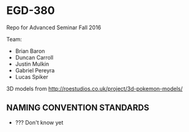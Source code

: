 # EGD-380
Repo for Advanced Seminar Fall 2016

Team:
* Brian Baron
* Duncan Carroll
* Justin Mulkin
* Gabriel Pereyra
* Lucas Spiker

3D models from
http://roestudios.co.uk/project/3d-pokemon-models/

## NAMING CONVENTION STANDARDS
* ??? Don't know yet